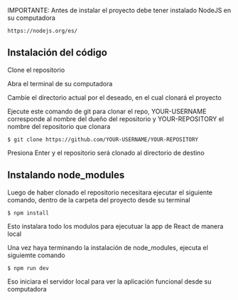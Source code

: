 
IMPORTANTE: Antes de instalar el proyecto debe tener instalado NodeJS en su computadora

    https://nodejs.org/es/

## Instalación del código

Clone el repositorio

Abra el terminal de su computadora 

Cambie el directorio actual por el deseado, en el cual clonará el proyecto

Ejecute este comando de git para clonar el repo, YOUR-USERNAME corresponde al nombre del dueño del repositorio 
y YOUR-REPOSITORY el nombre del repositorio que clonara

    $ git clone https://github.com/YOUR-USERNAME/YOUR-REPOSITORY
    
Presiona Enter y el repositorio será clonado al directorio de destino

## Instalando node_modules

Luego de haber clonado el repositorio necesitara ejecutar el siguiente comando, dentro de la carpeta del proyecto desde su terminal

    $ npm install

Esto instalara todo los modulos para ejecutuar la app de React de manera local

Una vez haya terminando la instalación de node_modules, ejecuta el siguiemte comando

    $ npm run dev

Eso iniciara el servidor local para ver la aplicación funcional desde su computadora
